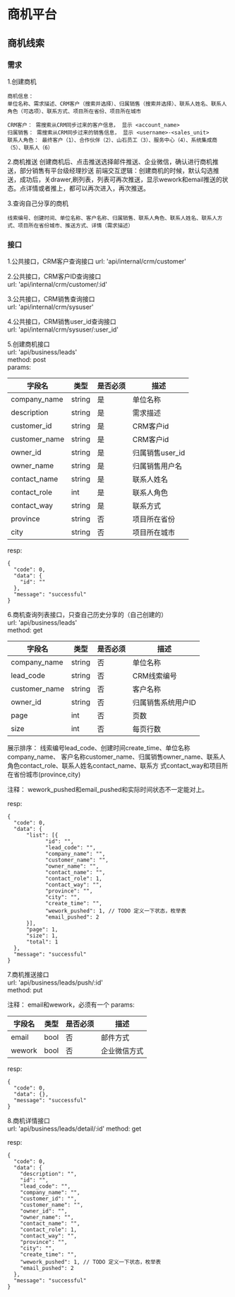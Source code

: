 # 商机平台

## 商机线索
### 需求
1.创建商机
```text
商机信息：
单位名称、需求描述、CRM客户（搜索并选择）、归属销售（搜索并选择）、联系人姓名、联系人角色（可选项）、联系方式、项目所在省份、项目所在城市

CRM客户： 需搜索从CRM同步过来的客户信息， 显示 <account_name>
归属销售： 需搜索从CRM同步过来的销售信息， 显示 <username>-<sales_unit>
联系人角色： 最终客户（1）、合作伙伴（2）、山石员工（3）、服务中心（4）、系统集成商（5）、联系人（6）
```

2.商机推送
创建商机后、点击推送选择邮件推送、企业微信，确认进行商机推送，部分销售有平台级经理抄送
前端交互逻辑：创建商机的时候，默认勾选推送，成功后，关drawer,刷列表，列表可再次推送，显示wework和email推送的状态。点详情或者推上，都可以再次进入，再次推送。


3.查询自己分享的商机
```text
线索编号、创建时间、单位名称、客户名称、归属销售、联系人角色、联系人姓名、联系人方式、项目所在省份城市、推送方式、详情（需求描述）
```

### 接口
1.公共接口，CRM客户查询接口
url: 'api/internal/crm/customer'  

2.公共接口，CRM客户ID查询接口  
url: 'api/internal/crm/customer/:id'  

3.公共接口，CRM销售查询接口  
url: 'api/internal/crm/sysuser'  

4.公共接口，CRM销售user_id查询接口  
url: 'api/internal/crm/sysuser/:user_id'  

5.创建商机接口  
url: 'api/business/leads'  
method: post  
params:

| 字段名 | 类型 | 是否必须 | 描述 |
| ---- | ---- | --- | ---- |
| company_name | string | 是 | 单位名称 |
| description | string | 是 | 需求描述 |
| customer_id | string | 是 | CRM客户id |
| customer_name | string | 是 | CRM客户id |
| owner_id | string | 是 | 归属销售user_id |
| owner_name | string | 是 | 归属销售用户名 |
| contact_name | string | 是 | 联系人姓名 |
| contact_role | int | 是 | 联系人角色 |
| contact_way | string | 是 | 联系方式 |
| province | string | 否 | 项目所在省份 |
| city | string | 否 | 项目所在城市 |

resp:  
```text
{
  "code": 0,
  "data": {
    "id": ""
  },
  "message": "successful"
}
```

6.商机查询列表接口，只查自己历史分享的（自己创建的）  
url: 'api/business/leads'  
method: get

| 字段名 | 类型 | 是否必须 | 描述 |
| ---- | ---- | --- | ---- |
| company_name | string | 否 | 单位名称 |
| lead_code | string | 否 | CRM线索编号 |
| customer_name | string | 否 | 客户名称 |
| owner_id | string | 否 | 归属销售系统用户ID |
| page | int | 否 | 页数 |
| size | int | 否 | 每页行数 |

展示排序： 线索编号lead_code、创建时间create_time、单位名称company_name、
客户名称customer_name、归属销售owner_name、联系人角色contact_role、联系人姓名contact_name、联系方
式contact_way和项目所在省份城市(province,city)

注释： wework_pushed和email_pushed和实际时间状态不一定能对上。

resp:  
```text
{
  "code": 0,
  "data": {
      "list": [{
            "id": "",
            "lead_code": "",
            "company_name": "",
            "customer_name": "",
            "owner_name": "",
            "contact_name": "",
            "contact_role": 1,
            "contact_way": "",
            "province": "",
            "city": "",
            "create_time": "",
            "wework_pushed": 1, // TODO 定义一下状态，枚举表
            "email_pushed": 2
      }],
      "page": 1,
      "size": 1,
      "total": 1
  },
  "message": "successful"
}
```

7.商机推送接口  
url: 'api/business/leads/push/:id'  
method: put

注释： email和wework，必须有一个
params:

| 字段名 | 类型 | 是否必须 | 描述 |
| ---- | ---- | --- | ---- |
| email | bool | 否 | 邮件方式 |
| wework | bool | 否 | 企业微信方式 |

resp:  
```text
{
  "code": 0,
  "data": {},
  "message": "successful"
}
```

8.商机详情接口  
url: 'api/business/leads/detail/:id'
method: get

resp:  
```text
{
  "code": 0,
  "data": {
    "description": "",
    "id": "",
    "lead_code": "",
    "company_name": "",
    "customer_id": "",
    "customer_name": "",
    "owner_id": "",
    "owner_name": "",
    "contact_name": "",
    "contact_role": 1,
    "contact_way": "",
    "province": "",
    "city": "",
    "create_time": "",
    "wework_pushed": 1, // TODO 定义一下状态，枚举表
    "email_pushed": 2
  },
  "message": "successful"
}
```